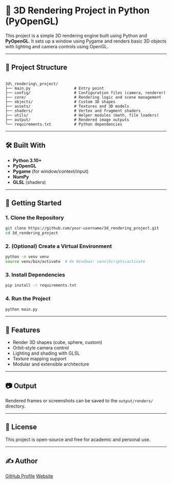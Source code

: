 # 🧊 3D Rendering Project in Python (PyOpenGL)

This project is a simple 3D rendering engine built using Python and **PyOpenGL**. It sets up a window using Pygame and renders basic 3D objects with lighting and camera controls using OpenGL.

---

## 📁 Project Structure

```

3d\_rendering\_project/
├── main.py                   # Entry point
├── config/                   # Configuration files (camera, renderer)
├── core/                     # Rendering logic and scene management
├── objects/                  # Custom 3D shapes
├── assets/                   # Textures and 3D models
├── shaders/                  # Vertex and fragment shaders
├── utils/                    # Helper modules (math, file loaders)
├── output/                   # Rendered image outputs
└── requirements.txt          # Python dependencies

````

---

## 🛠️ Built With

- **Python 3.10+**
- **PyOpenGL**
- **Pygame** (for window/context/input)
- **NumPy**
- **GLSL** (shaders)

---

## 🚀 Getting Started

### 1. Clone the Repository

```bash
git clone https://github.com/your-username/3d_rendering_project.git
cd 3d_rendering_project
````

### 2. (Optional) Create a Virtual Environment

```bash
python -m venv venv
source venv/bin/activate  # On Windows: venv\Scripts\activate
```

### 3. Install Dependencies

```bash
pip install -r requirements.txt
```

### 4. Run the Project

```bash
python main.py
```

---

## 🎨 Features

* Render 3D shapes (cube, sphere, custom)
* Orbit-style camera control
* Lighting and shading with GLSL
* Texture mapping support
* Modular and extensible architecture

---

## 📷 Output

Rendered frames or screenshots can be saved to the `output/renders/` directory.

---

## 📄 License

This project is open-source and free for academic and personal use.

---

## ✍️ Author
[GitHub Profile](https://github.com/afadel151)
[Website](https://akramfadel.netlify.app)


